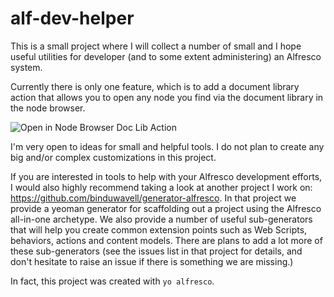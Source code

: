 # alf-dev-helper

This is a small project where I will collect a number of small and I hope useful utilities for developer (and to some extent administering) an Alfresco system.

Currently there is only one feature, which is to add a document library action that allows you to open any node you find via the document library in the node browser.

![Open in Node Browser Doc Lib Action](https://cloud.githubusercontent.com/assets/115754/20242639/2a39573e-a8f3-11e6-9273-5049ec1c9121.png)

I'm very open to ideas for small and helpful tools. I do not plan to create any big and/or complex customizations in this project.

If you are interested in tools to help with your Alfresco development efforts, I would also highly recommend taking a look at another project I work on: https://github.com/binduwavell/generator-alfresco. In that project we provide a yeoman generator for scaffolding out a project using the Alfresco all-in-one archetype. We also provide a number of useful sub-generators that will help you create common extension points such as Web Scripts, behaviors, actions and content models. There are plans to add a lot more of these sub-generators (see the issues list in that project for details, and don't hesitate to raise an issue if there is something we are missing.)

In fact, this project was created with `yo alfresco`.
